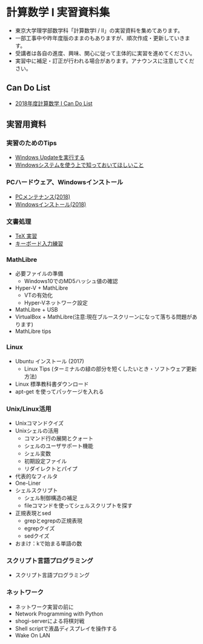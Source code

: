# 計算数学 I 実習資料集
- 東京大学理学部数学科「計算数学I / II」の実習資料を集めてあります。
- 一部工事中や昨年度版のままのもありますが、順次作成・更新していきます。
- 受講者は各自の進度、興味、関心に従って主体的に実習を進めてください。
- 実習中に補足・訂正が行われる場合があります。アナウンスに注意してください。

## Can Do List
* [2018年度計算数学 I Can Do List](candolist.md)

## 実習用資料
### 実習のためのTips
- [Windows Updateを実行する](contents/windowsupdate.md)
- [Windowsシステムを使う上で知っておいてほしいこと](contents/usewindows.md)

### PCハードウェア、Windowsインストール
- [PCメンテナンス(2018)](https://sites.google.com/g.ecc.u-tokyo.ac.jp/ks2018-tsuchiya/pcメンテナンス2018)
- [Windowsインストール(2018)](https://sites.google.com/a/utmsks.net/material/home/window-10-install-manual-2018)

### 文書処理
- [TeX 実習](contents/tex/tex_practice.md)
- [キーボード入力練習](contents/tex/keyboard_practice.md)

### MathLibre
- 必要ファイルの準備
  - Windows10でのMD5ハッシュ値の確認
- Hyper-V + MathLibre
  - VTの有効化
  - Hyper-Vネットワーク設定
- MathLibre + USB
- VirtualBox + MathLibre(注意:現在ブルースクリーンになって落ちる問題があります)
- MathLibre tips

### Linux
- Ubuntu インストール (2017)
  - Linux Tips (ターミナルの緑の部分を短くしたいとき・ソフトウェア更新方法)
- Linux 標準教科書ダウンロード
- apt-get を使ってパッケージを入れる

### Unix/Linux活用
- Unixコマンドクイズ
- Unixシェルの活用
  - コマンド行の展開とクォート
  - シェルのユーザサポート機能
  - シェル変数
  - 初期設定ファイル
  - リダイレクトとパイプ
- 代表的なフィルタ
- One-Liner
- シェルスクリプト
  - シェル制御構造の補足
  - fileコマンドを使ってシェルスクリプトを探す
- 正規表現とsed
  - grepとegrepの正規表現
  - egrepクイズ
  - sedクイズ
- おまけ：kで始まる単語の数

### スクリプト言語プログラミング
- スクリプト言語プログラミング

### ネットワーク
- ネットワーク実習の前に
- Network Programming with Python
- shogi-serverによる将棋対戦
- Shell scriptで液晶ディスプレイを操作する
- Wake On LAN
